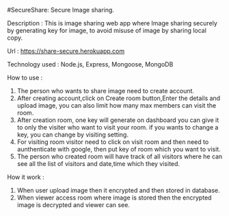 #SecureShare: Secure Image sharing.

Description : This is image sharing web app where Image sharing securely by generating key for image, to avoid misuse of image by sharing local copy.

Url : https://share-secure.herokuapp.com

Technology used : Node.js, Express, Mongoose, MongoDB




How to use : 
1. The person who wants to share image need to create account.
2. After creating account,click on Create room button,Enter the details and upload image, you can also limit how many max members can visit the room.
3. After creation room, one key will generate on dashboard you can give it to only the visiter who want to visit your room. if you wants to change a key, you can change by            visiting setting.
4. For visiting room visitor need to click on visit room and then need to aunthenticate with google, then put key of room which you want to visit.
5. The person who created room will have track of all visitors where he can see all the list of visitors and date,time which they visited.




How it work :
  1. When user upload image then it encrypted and then stored in database.
  2. When viewer access room where image is stored then the encrypted image is decrypted and viewer can see.

  
             
         
